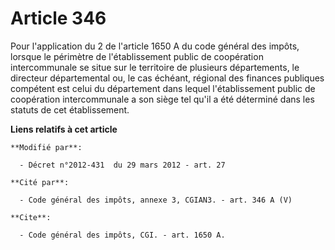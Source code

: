 # Article 346

Pour l'application du 2 de l'article 1650 A du code général des impôts, lorsque le périmètre de l'établissement public de
coopération intercommunale se situe sur le territoire de plusieurs départements, le   directeur départemental ou, le cas
échéant, régional des finances publiques compétent est celui du département dans lequel l'établissement public de coopération
intercommunale a son siège tel qu'il a été déterminé dans les statuts de cet établissement.

**Liens relatifs à cet article**

	**Modifié par**:

	  - Décret n°2012-431  du 29 mars 2012 - art. 27

	**Cité par**:

	  - Code général des impôts, annexe 3, CGIAN3. - art. 346 A (V)

	**Cite**:

	  - Code général des impôts, CGI. - art. 1650 A.
